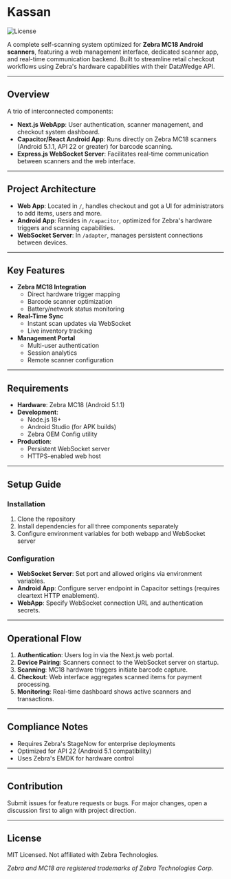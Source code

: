 # Kassan

![License](https://img.shields.io/badge/license-MIT-blue.svg)

A complete self-scanning system optimized for **Zebra MC18 Android scanners**, featuring a web management interface, dedicated scanner app, and real-time communication backend. Built to streamline retail checkout workflows using Zebra's hardware capabilities with their DataWedge API.

---

## Overview

A trio of interconnected components:

- **Next.js WebApp**: User authentication, scanner management, and checkout system dashboard.
- **Capacitor/React Android App**: Runs directly on Zebra MC18 scanners (Android 5.1.1, API 22 or greater) for barcode scanning.
- **Express.js WebSocket Server**: Facilitates real-time communication between scanners and the web interface.

---

## Project Architecture

- **Web App**: Located in `/`, handles checkout and got a UI for administrators to add items, users and more.
- **Android App**: Resides in `/capacitor`, optimized for Zebra's hardware triggers and scanning capabilities.
- **WebSocket Server**: In `/adapter`, manages persistent connections between devices.

---

## Key Features

- **Zebra MC18 Integration**
  - Direct hardware trigger mapping
  - Barcode scanner optimization
  - Battery/network status monitoring
- **Real-Time Sync**
  - Instant scan updates via WebSocket
  - Live inventory tracking
- **Management Portal**
  - Multi-user authentication
  - Session analytics
  - Remote scanner configuration

---

## Requirements

- **Hardware**: Zebra MC18 (Android 5.1.1)
- **Development**:
  - Node.js 18+
  - Android Studio (for APK builds)
  - Zebra OEM Config utility
- **Production**:
  - Persistent WebSocket server
  - HTTPS-enabled web host

---

## Setup Guide

### Installation

1. Clone the repository
2. Install dependencies for all three components separately
3. Configure environment variables for both webapp and WebSocket server

### Configuration

- **WebSocket Server**: Set port and allowed origins via environment variables.
- **Android App**: Configure server endpoint in Capacitor settings (requires cleartext HTTP enablement).
- **WebApp**: Specify WebSocket connection URL and authentication secrets.

---

## Operational Flow

1. **Authentication**: Users log in via the Next.js web portal.
2. **Device Pairing**: Scanners connect to the WebSocket server on startup.
3. **Scanning**: MC18 hardware triggers initiate barcode capture.
4. **Checkout**: Web interface aggregates scanned items for payment processing.
5. **Monitoring**: Real-time dashboard shows active scanners and transactions.

---

## Compliance Notes

- Requires Zebra's StageNow for enterprise deployments
- Optimized for API 22 (Android 5.1 compatibility)
- Uses Zebra's EMDK for hardware control

---

## Contribution

Submit issues for feature requests or bugs. For major changes, open a discussion first to align with project direction.

---

## License

MIT Licensed. Not affiliated with Zebra Technologies.

*Zebra and MC18 are registered trademarks of Zebra Technologies Corp.*
